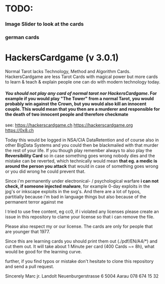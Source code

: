 # TODO:
### Image Slider to look at the cards
### german cards



# HackersCardgame (v 3.0.1)
Normal Tarot lacks Technology, Method and Algorithm Cards. HackersCardgame are less Tarot Cards with magical power but more cards to learn & teach & explain people one can do with modern technology today.

#### ***You should not play any card of normal tarot nor HackersCardgame***. For example if you would play "The Tower" from a normal Tarot, you would probably win against the Crown, but you would also kill an innocent couple. This would mean that you then are a murderer and responsible for the death of two innocent people and therefore checkmate

see:
https://hackerscardgame.ch
https://hackerscardgame.org
https://0x8.ch


Today this would be logged in NSA/CIA DataRetention and of course also in other BigData Systems and you could then be blackmailed with that murder the rest of your life. If you though play remember always to also play the **Reversibility Card** so in case something goes wrong nobody dies and the mistake can be reverted, which technically would mean **that eg. a medic is around the person you attack** that would in case of something goes wrong or you did wrong he could prevent that.

Since i'm permanently under electronical- / psychological warfare **i can not check, if someone injected malware**, for example 0-day exploits in the jpg's or inkscape exploits in the svg's. And there are a lot of typos, partitially because i'm bad in language things but also because of the permanent terror against me

I tried to use free content, eg cc0, if i violated any licenses please create an issue in this repository to clame your license so that i can remove the file.

Please also respect my or our license. The cards are only for people that are younger that 1977.

Since this are learning cards you should print them out (./pdf/EN/A4/*) and cut them out. It will take about 1 Minute per card (400 Cards ~= 8h), what would be good for the learning curve.

further, if you find typos or mistake don't hesitate to clone this repository and send a pull request.

Sincerely
Marc jr. Landolt
Neuenburgerstrasse 6
5004 Aarau
078 674 15 32
